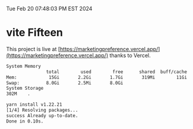 Tue Feb 20 07:48:03 PM EST 2024

# vite Fifteen


This project is live at [https://marketingpreference.vercel.app/](https://marketingpreference.vercel.app/) thanks to Vercel.

```bash
System Memory
               total        used        free      shared  buff/cache   available
Mem:            15Gi       2.2Gi       1.7Gi       319Mi        11Gi        13Gi
Swap:          8.0Gi       2.5Mi       8.0Gi
System Storage
302M	.
```
```bash
yarn install v1.22.21
[1/4] Resolving packages...
success Already up-to-date.
Done in 0.10s.
```
